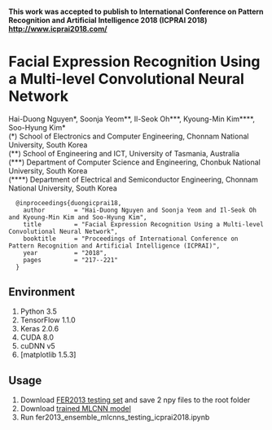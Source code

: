 #### This work was accepted to publish to International Conference on Pattern Recognition and Artificial Intelligence 2018 (ICPRAI 2018) http://www.icprai2018.com/

# Facial Expression Recognition Using a Multi-level Convolutional Neural Network
Hai-Duong Nguyen*, Soonja Yeom**, Il-Seok Oh***, Kyoung-Min Kim****, Soo-Hyung Kim*  
(\*) School of Electronics and Computer Engineering, Chonnam National University, South Korea  
(\*\*) School of Engineering and ICT, University of Tasmania, Australia  
(\*\*\*) Department of Computer Science and Engineering, Chonbuk National University, South Korea  
(\*\*\*\*) Department of Electrical and Semiconductor Engineering, Chonnam National University, South Korea  
  
      @inproceedings{duongicprai18,
        author        = "Hai-Duong Nguyen and Soonja Yeom and Il-Seok Oh and Kyoung-Min Kim and Soo-Hyung Kim",
        title         = "Facial Expression Recognition Using a Multi-level Convolutional Neural Network",
        booktitle     = "Proceedings of International Conference on Pattern Recognition and Artificial Intelligence (ICPRAI)",
        year          = "2018",
        pages         = "217--221"
      }
  
## Environment
1. Python 3.5
2. TensorFlow 1.1.0
3. Keras 2.0.6
3. CUDA 8.0
4. cuDNN v5
5. [matplotlib 1.5.3]

## Usage
1. Download [FER2013 testing set](https://drive.google.com/open?id=1YTsJc1taLBC-aHNJdrvMND3_I6EL8Gqn) and save 2 npy files to the root folder
2. Download [trained MLCNN model](https://drive.google.com/open?id=1UtppCc_WT6yqGMJ1RrD4PHJlAB-HiZfn)
3. Run fer2013_ensemble_mlcnns_testing_icprai2018.ipynb
